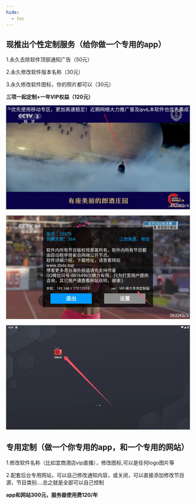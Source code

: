 ```yaml
---
hide:
  - toc
---
```


## 现推出个性定制服务（给你做一个专用的app）



1.永久去除软件顶部通知广告（50元）

2.永久修改软件版本名称（30元）

3.永久修改软件图标，你的照片都可以（30元）

**三项一起定制+一年VIP权益（120元）**

![image-20241011085336923](assets/image-20241011085336923.webp)



![image-20241011085206359](assets/670876b802b16.webp)



![image-20241011085459241](assets/image-20241011085459241.webp)





## 专用定制（做一个你专用的app，和一个专用的网站）

1.修改软件名称（比如宜商酒店vip直播），修改图标,可以是任何logo图片等

2.配套后台专用网站，可以自己修改通知内容，或关闭，可以直接添加修改节目源，节目类别....总之就是全部可以自己控制

**app和网站300元，服务器使用费120/年**

